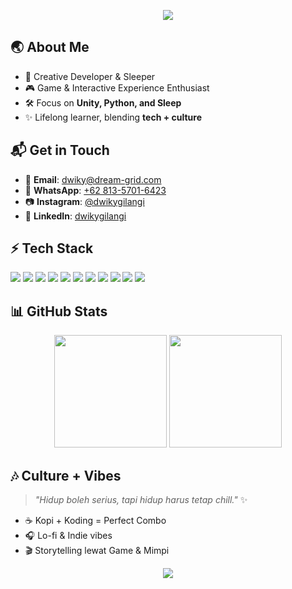 <!-- Banner / Header -->
<p align="center">
  <img src="https://capsule-render.vercel.app/api?type=wave&color=gradient&height=200&section=header&text=Hi%20👋%2C%20I'm%20Dwiky%20Gilang&fontSize=40&fontAlignY=35&animation=twinkling" />
</p>



## 🌏 About Me  
- 🎨 Creative Developer & Sleeper  
- 🎮 Game & Interactive Experience Enthusiast  
- 🛠️ Focus on **Unity, Python, and Sleep**  
- ✨ Lifelong learner, blending **tech + culture**  



## 📬 Get in Touch  
- 📧 **Email**: [dwiky@dream-grid.com](mailto:dwiky@dream-grid.com)  
- 📱 **WhatsApp**: [+62 813-5701-6423](https://wa.me/6281357016423)  
- 📷 **Instagram**: [@dwikygilangi](https://instagram.com/dwikygilangi)  
- 💼 **LinkedIn**: [dwikygilangi](https://www.linkedin.com/in/dwikygilangi/)  



## ⚡ Tech Stack  
<p align="left">
  <img src="https://img.shields.io/badge/Code-Python-blue?logo=python" />
  <img src="https://img.shields.io/badge/Code-Unity-black?logo=unity" />
  <img src="https://img.shields.io/badge/Code-Laravel-red?logo=laravel" />
  <img src="https://img.shields.io/badge/Code-OpenCV-green?logo=opencv" />
  <img src="https://img.shields.io/badge/IoT-ESP32-orange?logo=espressif" />
  <img src="https://img.shields.io/badge/Automation-n8n-pink?logo=n8n" />
  <img src="https://img.shields.io/badge/Automation-DiscordBot-7289da?logo=discord" />
  <img src="https://img.shields.io/badge/Render-OpenCue-00bcd4" />
  <img src="https://img.shields.io/badge/Render-Kitsu-9c27b0" />
  <img src="https://img.shields.io/badge/AI-PythonBrain-yellow?logo=tensorflow" />
  <img src="https://img.shields.io/badge/Design-Blender-orange?logo=blender" />
</p>



## 📊 GitHub Stats  
<p align="center">
  <img src="https://github-readme-stats.vercel.app/api?username=dwikygilang&show_icons=true&theme=tokyonight" height="180em" />
  <img src="https://github-readme-streak-stats.herokuapp.com/?user=dwikygilang&theme=tokyonight" height="180em" />
</p>



## 🎶 Culture + Vibes  
> *"Hidup boleh serius, tapi hidup harus tetap chill."* ✨  
- ☕ Kopi + Koding = Perfect Combo  
- 🎧 Lo-fi & Indie vibes  
- 🎬 Storytelling lewat Game & Mimpi  



<!-- Footer -->
<p align="center">
  <img src="https://capsule-render.vercel.app/api?type=wave&color=gradient&height=150&section=footer&animation=twinkling" />
</p>

